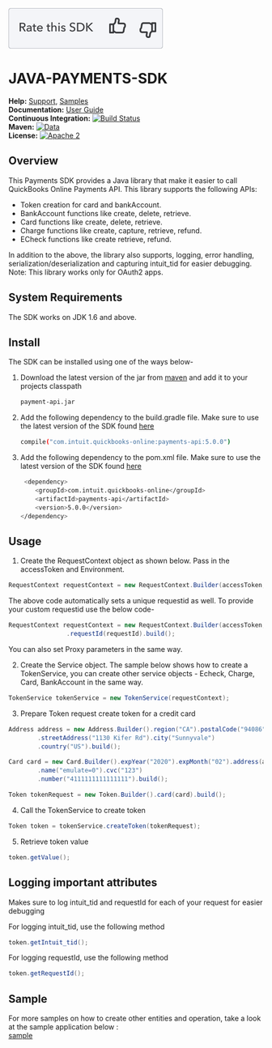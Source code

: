 [![Rate your SDK](view/RateSDK.png)][ss1][![Yes](view/Thumbup.png)][ss2][![No](view/Thumbdown.png)][ss3]

JAVA-PAYMENTS-SDK
==================

**Help:** [Support](https://developer.intuit.com/help), [Samples](https://developer.intuit.com/docs/0100_quickbooks_online/0400_tools/0005_sdks/0200_java/0004_sample_code_and_sample_apps) <br/>
**Documentation:** [User Guide](https://developer.intuit.com/app/developer/qbpayments/docs/develop/using-an-sdk-to-integrate-with-the-payments-api#java) <br/>
**Continuous Integration:** [![Build Status](https://travis-ci.org/intuit/QuickBooks-V3-Java-SDK.svg?branch=develop)](https://travis-ci.org/intuit/QuickBooks-V3-Java-SDK) <br/>
**Maven:** [![Data](https://maven-badges.herokuapp.com/maven-central/com.intuit.quickbooks-online/payments-api/badge.svg)](https://maven-badges.herokuapp.com/maven-central/com.intuit.quickbooks-online/payments-api) <br/>
**License:** [![Apache 2](https://img.shields.io/badge/license-Apache%202-brightgreen.svg)](http://www.apache.org/licenses/LICENSE-2.0) <br/>


## Overview
This Payments SDK provides a Java library that make it easier to call QuickBooks Online Payments API. This library supports the following APIs:

* Token creation for card and bankAccount.
* BankAccount functions like create, delete, retrieve.
* Card functions like create, delete, retrieve.
* Charge functions like create, capture, retrieve, refund.
* ECheck functions like create retrieve, refund.

In addition to the above, the library also supports, logging, error handling, serialization/deserialization and capturing intuit_tid for easier debugging.
Note: This library works only for OAuth2 apps.

## System Requirements
The SDK works on JDK 1.6 and above.

## Install
The SDK can be installed using one of the ways below-
1. Download the latest version of the jar from [maven](https://search.maven.org/search?q=quickbooks) and add it to your projects classpath
	```sh
    payment-api.jar
    ```

2. Add the following dependency to the build.gradle file. Make sure to use the latest version of the SDK found [here](https://search.maven.org/search?q=quickbooks)
    ```sh
    compile("com.intuit.quickbooks-online:payments-api:5.0.0")
     ```

3. Add the following dependency to the pom.xml file. Make sure to use the latest version of the SDK found [here](https://search.maven.org/search?q=quickbooks)
	```sh
	 <dependency>
	    <groupId>com.intuit.quickbooks-online</groupId>
	    <artifactId>payments-api</artifactId>
	    <version>5.0.0</version>
	</dependency>
	 ```

## Usage
1. Create the RequestContext object as shown below. Pass in the accessToken and Environment. 
```java
RequestContext requestContext = new RequestContext.Builder(accessToken, Environment.SANDBOX).build();
```
The above code automatically sets a unique requestid as well. To provide your custom requestid use the below code-
```java
RequestContext requestContext = new RequestContext.Builder(accessToken, Environment.SANDBOX)
				.requestId(requestId).build();
```
You can also set Proxy parameters in the same way.

2. Create the Service object. The sample below shows how to create a TokenService, you can create other service objects - Echeck, Charge, Card, BankAccount in the same way.
```java
TokenService tokenService = new TokenService(requestContext);
```

3. Prepare Token request create token for a credit card
```java
Address address = new Address.Builder().region("CA").postalCode("94086")
		.streetAddress("1130 Kifer Rd").city("Sunnyvale")
		.country("US").build();
```

```java
Card card = new Card.Builder().expYear("2020").expMonth("02").address(address)
		.name("emulate=0").cvc("123")
		.number("4111111111111111").build();
```

```java
Token tokenRequest = new Token.Builder().card(card).build();
```

4. Call the TokenService to create token
```java
Token token = tokenService.createToken(tokenRequest);
```

5. Retrieve token value
```java
token.getValue();
```

## Logging important attributes
Makes sure to log intuit_tid and requestId for each of your request for easier debugging

For logging intuit_tid, use the following method
```java
token.getIntuit_tid();
```

For logging requestId, use the following method
```java
token.getRequestId();
```

[ss1]: #
[ss2]: https://customersurveys.intuit.com/jfe/form/SV_9LWgJBcyy3NAwHc?check=Yes&checkpoint=JavaPaymentsSDK&pageUrl=github
[ss3]: https://customersurveys.intuit.com/jfe/form/SV_9LWgJBcyy3NAwHc?check=No&checkpoint=JavaPaymentsSDK&pageUrl=github

## Sample
For more samples on how to create other entities and operation, take a look at the sample application below :  
[sample](https://github.com/IntuitDeveloper/SampleApp-Payments-Java/tree/master/src/main/java/com/intuit/sample/paymentsdk)


